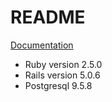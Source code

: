 # README

[Documentation](https://documenter.getpostman.com/view/3252235/simple_stackoverflow_api/7LnBip9)

* Ruby version 2.5.0
* Rails version 5.0.6
* Postgresql 9.5.8
